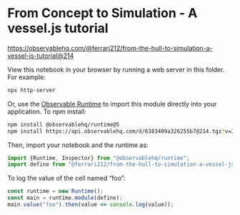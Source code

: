 # From Concept to Simulation - A vessel.js tutorial

https://observablehq.com/@ferrari212/from-the-hull-to-simulation-a-vessel-js-tutorial@214

View this notebook in your browser by running a web server in this folder. For
example:

~~~sh
npx http-server
~~~

Or, use the [Observable Runtime](https://github.com/observablehq/runtime) to
import this module directly into your application. To npm install:

~~~sh
npm install @observablehq/runtime@5
npm install https://api.observablehq.com/d/6383409a326255b7@214.tgz?v=3
~~~

Then, import your notebook and the runtime as:

~~~js
import {Runtime, Inspector} from "@observablehq/runtime";
import define from "@ferrari212/from-the-hull-to-simulation-a-vessel-js-tutorial";
~~~

To log the value of the cell named “foo”:

~~~js
const runtime = new Runtime();
const main = runtime.module(define);
main.value("foo").then(value => console.log(value));
~~~
